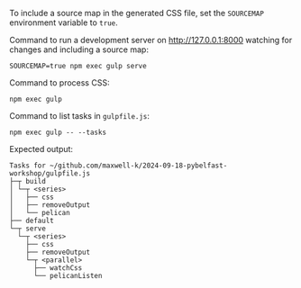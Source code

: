 <!-- vim: set filetype=markdown.htmlCommentNoSpell.cog : -->

To include a source map in the generated CSS file, set the `SOURCEMAP`
environment variable to `true`.

Command to run a development server on <http://127.0.0.1:8000> watching for
changes and including a source map:

    SOURCEMAP=true npm exec gulp serve

Command to process CSS:

    npm exec gulp

Command to list tasks in `gulpfile.js`:

    npm exec gulp -- --tasks

Expected output:

<!--
[[[cog
from subprocess import run
completed = run(["npm", "exec", "gulp", "--", "--tasks"], capture_output=True, check=True)
cog.outl("\n```\n"+completed.stdout.decode()+"```\n")
]]] -->

```
Tasks for ~/github.com/maxwell-k/2024-09-18-pybelfast-workshop/gulpfile.js
├─┬ build
│ └─┬ <series>
│   ├── css
│   ├── removeOutput
│   └── pelican
├── default
└─┬ serve
  └─┬ <series>
    ├── css
    ├── removeOutput
    └─┬ <parallel>
      ├── watchCss
      └── pelicanListen
```

<!-- [[[end]]] -->

